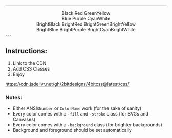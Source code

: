 
---
<div style='text-align:center'>
    <span class='Black'>Black</span> <span class='Red'>Red</span> <span class='Green'>Green</span><span class='Yellow'>Yellow</span>
    <br/>
    <span class='Blue'>Blue</span> <span class='Purple'>Purple</span> <span class='Cyan'>Cyan</span><span class='White'>White</span>
    <br/>
    <span class='BrightBlack'>BrightBlack</span> <span class='BrightRed'>BrightRed</span> <span class='BrightGreen'>BrightGreen</span><span class='BrightYellow'>BrightYellow</span>
    <br/>
    <span class='BrightBlue'>BrightBlue</span> <span class='BrightPurple'>BrightPurple</span> <span class='BrightCyan'>BrightCyan</span><span class='BrightWhite'>BrightWhite</span>
</div>
---

## Instructions:

1. Link to the CDN
2. Add CSS Classes
3. Enjoy

https://cdn.jsdelivr.net/gh/2bitdesigns/4bitcss@latest/css/<span class='ColorSchemeFileName' />

### Notes:

* Either ANSI`$Number` or `ColorName` work (for the sake of sanity)
* Every color comes with a `-fill` and `-stroke` class (for SVGs and Canvases)
* Every color comes with a `-background` class (for brighter backgrounds)
* Background and foreground should be set automatically